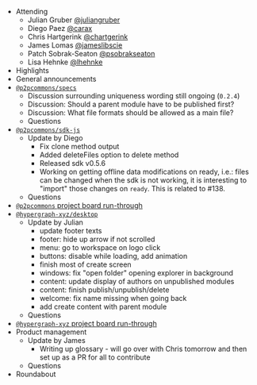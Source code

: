 -   Attending
    - Julian Gruber [@juliangruber](https://twitter.com/juliangruber)
    - Diego Paez [@carax](https://twitter.com/carax)
    - Chris Hartgerink [@chartgerink](https://twitter.com/chartgerink)
    - James Lomas [@jameslibscie](https://github.com/jameslibscie)
    - Patch Sobrak-Seaton [@psobrakseaton](https://twitter.com/psobrakseaton)
    - Lisa Hehnke [@lhehnke](https://www.dataplanes.org)
-   Highlights
-   General announcements
-   [`@p2pcommons/specs`](https://github.com/p2pcommons/specs)
    - Discussion surrounding uniqueness wording still ongoing (`0.2.4`)
    - Discussion: Should a parent module have to be published first?
    - Discussion: What file formats should be allowed as a main file?
    - Questions
-   [`@p2pcommons/sdk-js`](https://github.com/p2pcommons/sdk-js)
    - Update by Diego
        - Fix clone method output
        - Added deleteFiles option to delete method
        - Released sdk v0.5.6
        - Working on getting offline data modifications on ready, i.e.: files can be changed when the sdk is not working, it is interesting to "import" those changes on `ready`. This is related to #138.
    - Questions
-   [`@p2pcommons` project board run-through](https://github.com/orgs/p2pcommons/projects/1)
-   [`@hypergraph-xyz/desktop`](https://github.com/hypergraph-xyz/desktop)
    - Update by Julian
        - update footer texts
        - footer: hide up arrow if not scrolled
        - menu: go to workspace on logo click
        - buttons: disable while loading, add animation
        - finish most of create screen
        - windows: fix "open folder" opening explorer in background
        - content: update display of authors on unpublished modules
        - content: finish publish/unpublish/delete
        - welcome: fix name missing when going back
        - add create content with parent module
    - Questions
-   [`@hypergraph-xyz` project board run-through](https://github.com/orgs/hypergraph-xyz/projects/2)
-   Product management
    - Update by James
        - Writing up glossary - will go over with Chris tomorrow and then set up as a PR for all to contribute
    - Questions
- Roundabout
